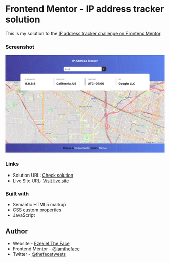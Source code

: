 # Frontend Mentor - IP address tracker solution

This is my solution to the [IP address tracker challenge on Frontend Mentor](https://www.frontendmentor.io/challenges/ip-address-tracker-I8-0yYAH0).

### Screenshot

![](./images/screenshot.png)

### Links

- Solution URL: [Check solution]()
- Live Site URL: [Visit live site](https://thefaceiptracker.vercel.app)

### Built with

- Semantic HTML5 markup
- CSS custom properties
- JavaScript

## Author

- Website - [Ezekiel The Face](https://thefaceportfolio.netlify.app)
- Frontend Mentor - [@iamtheface](https://www.frontendmentor.io/profile/iamtheface)
- Twitter - [@thefacetweets](https://www.twitter.com/thefacetweets)
